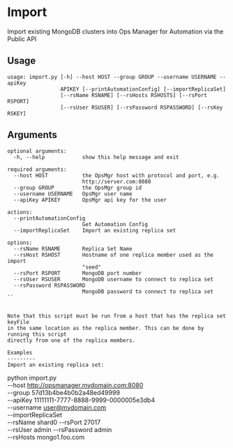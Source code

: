 # Import
Import existing MongoDB clusters into Ops Manager for Automation via the Public API



Usage
------
```
usage: import.py [-h] --host HOST --group GROUP --username USERNAME --apiKey
                 APIKEY [--printAutomationConfig] [--importReplicaSet]
                 [--rsName RSNAME] [--rsHosts RSHOSTS] [--rsPort RSPORT]
                 [--rsUser RSUSER] [--rsPassword RSPASSWORD] [--rsKey RSKEY]
```

Arguments
---------
```
optional arguments:
  -h, --help            show this help message and exit

required arguments:
  --host HOST           the OpsMgr host with protocol and port, e.g.
                        http://server.com:8080
  --group GROUP         the OpsMgr group id
  --username USERNAME   OpsMgr user name
  --apiKey APIKEY       OpsMgr api key for the user

actions:
  --printAutomationConfig
                        Get Automation Config
  --importReplicaSet    Import an existing replica set

options:
  --rsName RSNAME       Replica Set Name
  --rsHost RSHOST       Hostname of one replica member used as the import
                        "seed"
  --rsPort RSPORT       MongoDB port number
  --rsUser RSUSER       MongoDB username to connect to replica set
  --rsPassword RSPASSWORD
                        MongoDB password to connect to replica set
``


Note that this script must be run from a host that has the replica set keyFile
in the same location as the replica member. This can be done by running this script
directly from one of the replica members.

Examples
---------
Import an existing replica set:
```
python import.py \
    --host http://opsmanager.mydomain.com:8080 \
    --group 57d13b4be4b0b2a48ed49999 \
    --apiKey 11111111-7777-8888-9999-0000005e3db4 \
    --username user@mydomain.com \
    --importReplicaSet \
    --rsName shard0 --rsPort 27017 \
    --rsUser admin --rsPassword admin \
    --rsHosts mongo1.foo.com
```

